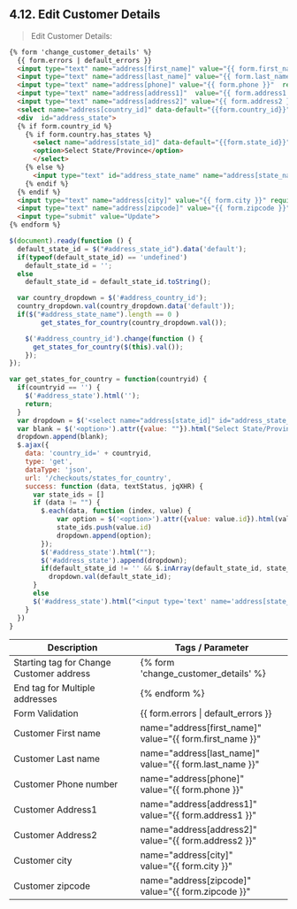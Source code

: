 ## 4.12. Edit Customer Details

>  Edit Customer Details:

```html
{% form 'change_customer_details' %}
  {{ form.errors | default_errors }}
  <input type="text" name="address[first_name]" value="{{ form.first_name }}"  required="required" placeholder="First Name"/>
  <input type="text" name="address[last_name]" value="{{ form.last_name }}" required="required" placeholder="Last Name" />
  <input type="text" name="address[phone]" value="{{ form.phone }}"  required="required" placeholder="Phone No."/>
  <input type="text" name="address[address1]"  value="{{ form.address1 }}" required="required" placeholder="ADDRESS LINE 1" />
  <input type="text" name="address[address2]" value="{{ form.address2 }}" placeholder="ADDRESS LINE 2"/>
  <select name="address[country_id]" data-default="{{form.country_id}}" id="address_country_id" required="required">{% countries_for_select %}</select>
  <div  id="address_state">
  {% if form.country_id %}
    {% if form.country.has_states %}
      <select name="address[state_id]" data-default="{{form.state_id}}" id="address_state_id">
      <option>Select State/Province</option>
      </select>
    {% else %}
      <input type="text" id="address_state_name" name="address[state_name]" value="{{form.state_name }}"/>
    {% endif %}
  {% endif %}
  <input type="text" name="address[city]" value="{{ form.city }}" required="required" placeholder="CITY"/>
  <input type="text" name="address[zipcode]" value="{{ form.zipcode }}" required="required" placeholder="ZIP/POSTAL"/>
  <input type="submit" value="Update">
{% endform %}
```

```js
$(document).ready(function () {
  default_state_id = $("#address_state_id").data('default');
  if(typeof(default_state_id) == 'undefined')
    default_state_id = '';
  else
    default_state_id = default_state_id.toString();

  var country_dropdown = $('#address_country_id');
  country_dropdown.val(country_dropdown.data('default'));
  if($("#address_state_name").length == 0 )
		get_states_for_country(country_dropdown.val());

	$('#address_country_id').change(function () {
	  get_states_for_country($(this).val());
	});
});

var get_states_for_country = function(countryid) {
  if(countryid == '') {
    $('#address_state').html('');
    return;
  }
  var dropdown = $('<select name="address[state_id]" id="address_state_id">');
  var blank = $('<option>').attr({value: ""}).html("Select State/Province");
  dropdown.append(blank);
  $.ajax({
    data: 'country_id=' + countryid,
    type: 'get',
    dataType: 'json',
    url: '/checkouts/states_for_country',
    success: function (data, textStatus, jqXHR) {
      var state_ids = []
      if (data != "") {
        $.each(data, function (index, value) {
            var option = $('<option>').attr({value: value.id}).html(value.name);
            state_ids.push(value.id)
            dropdown.append(option);
        });
        $('#address_state').html("");
        $('#address_state').append(dropdown);
        if(default_state_id != '' && $.inArray(default_state_id, state_ids))
          dropdown.val(default_state_id);
      }
      else
      $('#address_state').html("<input type='text' name='address[state_name]' value='' placeholder='STATE/PROVINCE'>");
    }
  })
}
```
<table>
	<thead>
		<tr>
			<th>Description</th>
			<th>Tags / Parameter</th>
		</tr>
	</thead>
	<tbody>
		<tr>
			<td>Starting tag for Change Customer address</td>
			<td>{% form 'change_customer_details' %}</td>
		</tr>
		<tr>
			<td>End tag for Multiple addresses</td>
			<td>{% endform %}</td>
		</tr>
		<tr>
			<td>Form Validation</td>
			<td>{{ form.errors | default_errors }}</td>
		</tr>
		<tr>
			<td>Customer First name</td>
			<td>name="address[first_name]"  <br>	value="{{ form.first_name }}" </td>
		</tr>
		<tr>
			<td>Customer Last name</td>
			<td>name="address[last_name]" <br>  value="{{ form.last_name }}"</td>
		</tr>
		<tr>
			<td>Customer Phone number</td>
			<td>name="address[phone]" <br> value="{{ form.phone }}" </td>
		</tr>
		<tr>
			<td>Customer Address1</td>
			<td>name="address[address1]" <br> value="{{ form.address1 }}"</td>
		</tr>
		<tr>
			<td>Customer Address2</td>
			<td>name="address[address2]" <br> value="{{ form.address2 }}"</td>
		</tr>
		<tr>
			<td>Customer city</td>
			<td>name="address[city]" <br> value="{{ form.city }}"</td>
		</tr>
		<tr>
			<td>Customer zipcode</td>
			<td>name="address[zipcode]" <br> value="{{ form.zipcode }}"</td>
		</tr>
	</tbody>
</table>
